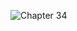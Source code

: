  ![Chapter 34](https://github.com/mrgsdev/AppCoda/assets/157994617/8e59483b-e89f-49c0-a496-5a23a694879b)
 
